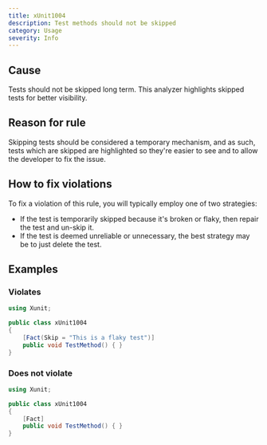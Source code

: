 ```yaml
---
title: xUnit1004
description: Test methods should not be skipped
category: Usage
severity: Info
---
```


## Cause

Tests should not be skipped long term. This analyzer highlights skipped tests for better visibility.

## Reason for rule

Skipping tests should be considered a temporary mechanism, and as such, tests which are skipped are highlighted so they're easier to see and to allow the developer to fix the issue.

## How to fix violations

To fix a violation of this rule, you will typically employ one of two strategies:

* If the test is temporarily skipped because it's broken or flaky, then repair the test and un-skip it.
* If the test is deemed unreliable or unnecessary, the best strategy may be to just delete the test.

## Examples

### Violates

```csharp
using Xunit;

public class xUnit1004
{
    [Fact(Skip = "This is a flaky test")]
    public void TestMethod() { }
}
```

### Does not violate

```csharp
using Xunit;

public class xUnit1004
{
    [Fact]
    public void TestMethod() { }
}
```
